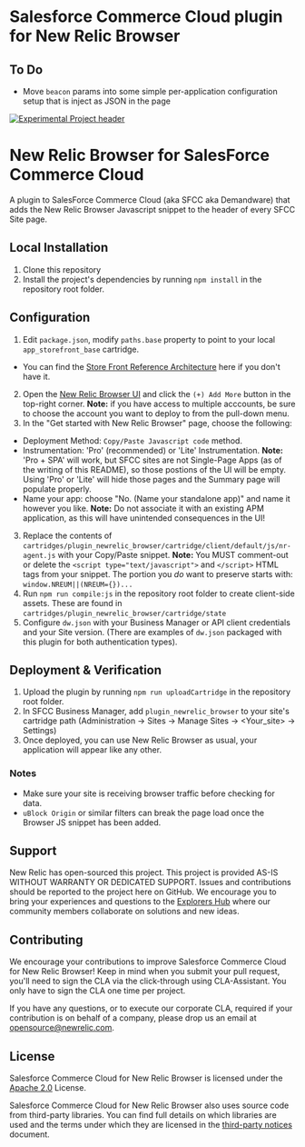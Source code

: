 # Salesforce Commerce Cloud plugin for New Relic Browser

## To Do
- Move `beacon` params into some simple per-application configuration setup that is inject as JSON in the page

[![Experimental Project header](https://github.com/newrelic/opensource-website/raw/master/src/images/categories/Experimental.png)](https://opensource.newrelic.com/oss-category/#experimental)

# New Relic Browser for SalesForce Commerce Cloud

A plugin to SalesForce Commerce Cloud (aka SFCC aka Demandware) that adds the New Relic Browser Javascript snippet to the header of every SFCC Site page.

## Local Installation

1. Clone this repository
2. Install the project's dependencies by running `npm install` in the repository root folder.

## Configuration
1. Edit `package.json`, modify `paths.base` property to point to your local `app_storefront_base` cartridge.
  - You can find the [Store Front Reference Architecture](https://github.com/SalesforceCommerceCloud/storefront-reference-architecture) here if you don't have it.
2. Open the [New Relic Browser UI](https://one.newrelic.com/launcher/browser-nr1.browser-home) and click the `(+) Add More` button in the top-right corner.
    **Note:** if you have access to multiple acccounts, be sure to choose the account you want to deploy to from the pull-down menu.
3. In the "Get started with New Relic Browser" page, choose the following:
  - Deployment Method: `Copy/Paste Javascript code` method.
  - Instrumentation: 'Pro' (recommended) or 'Lite' Instrumentation.
    **Note:** 'Pro + SPA' will work, but SFCC sites are not Single-Page Apps (as of the writing of this README), so those postions of the UI will be empty. Using 'Pro' or 'Lite' will hide those pages and the Summary page will populate properly.
  - Name your app: choose "No. (Name your standalone app)" and name it however you like.
    **Note:** Do not associate it with an existing APM application, as this will have unintended consequences in the UI!
3. Replace the contents of `cartridges/plugin_newrelic_browser/cartridge/client/default/js/nr-agent.js` with your Copy/Paste snippet.
   **Note:** You MUST comment-out or delete the `<script type="text/javascript">` and `</script>` HTML tags from your snippet. The portion you *do* want to preserve starts with: `window.NREUM||(NREUM={})...`
4. Run `npm run compile:js` in the repository root folder to create client-side assets. These are found in `cartridges/plugin_newrelic_browser/cartridge/state`
5. Configure `dw.json` with your Business Manager or API client credentials and your Site version. (There are examples of `dw.json` packaged with this plugin for both authentication types).

## Deployment & Verification
1. Upload the plugin by running `npm run uploadCartridge` in the repository root folder.
2. In SFCC Business Manager, add `plugin_newrelic_browser` to your site's cartridge path (Administration -> Sites -> Manage Sites -> <Your_site> -> Settings)
3. Once deployed, you can use New Relic Browser as usual, your application will appear like any other.

### Notes
- Make sure your site is receiving browser traffic before checking for data.
- `uBlock Origin` or similar filters can break the page load once the Browser JS snippet has been added.

## Support
New Relic has open-sourced this project. This project is provided AS-IS WITHOUT WARRANTY OR DEDICATED SUPPORT. Issues and contributions should be reported to the project here on GitHub. We encourage you to bring your experiences and questions to the [Explorers Hub](https://discuss.newrelic.com) where our community members collaborate on solutions and new ideas.

## Contributing

We encourage your contributions to improve Salesforce Commerce Cloud for New Relic Browser! Keep in mind when you submit your pull request, you'll need to sign the CLA via the click-through using CLA-Assistant. You only have to sign the CLA one time per project.

If you have any questions, or to execute our corporate CLA, required if your contribution is on behalf of a company, please drop us an email at opensource@newrelic.com.

## License

Salesforce Commerce Cloud for New Relic Browser is licensed under the [Apache 2.0](http://apache.org/licenses/LICENSE-2.0.txt) License.

Salesforce Commerce Cloud for New Relic Browser also uses source code from third-party libraries. You can find full details on which libraries are used and the terms under which they are licensed in the [third-party notices](./THIRD_PARTY_NOTICES.md) document.
